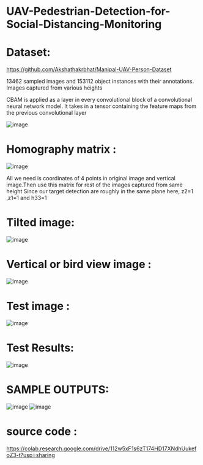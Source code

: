 # UAV-Pedestrian-Detection-for-Social-Distancing-Monitoring

# Dataset:
https://github.com/Akshathakrbhat/Manipal-UAV-Person-Dataset

13462 sampled images and 153112 object instances with their annotations.
Images captured from various heights

CBAM is applied as a layer in every convolutional block of a convolutional neural network model. It takes in a tensor containing the feature maps from the previous convolutional layer

![image](https://github.com/TejavardhanReddy03/UAV-Pedestrian-Detection-for-Social-Distancing-Monitoring/assets/108484910/8e57c600-c942-4287-b572-a5001f89c534)

# Homography matrix :
![image](https://github.com/TejavardhanReddy03/UAV-Pedestrian-Detection-for-Social-Distancing-Monitoring/assets/108484910/374bf288-aa18-4b22-a2e0-edf2bf20a2d5)

All we need is coordinates of    4 points  in original image and vertical image.Then use this matrix for rest of the images captured from same height
Since our target detection are roughly in the same plane here, z2=1 ,z1=1 and h33=1

# Tilted image: 
![image](https://github.com/TejavardhanReddy03/UAV-Pedestrian-Detection-for-Social-Distancing-Monitoring/assets/108484910/19cc51c3-4f93-44f5-8e91-786cae9d1fba)
# Vertical or bird view image : 
![image](https://github.com/TejavardhanReddy03/UAV-Pedestrian-Detection-for-Social-Distancing-Monitoring/assets/108484910/21c988c5-9dcd-44e6-8793-18e7102ffe49)

# Test image :
![image](https://github.com/TejavardhanReddy03/UAV-Pedestrian-Detection-for-Social-Distancing-Monitoring/assets/108484910/378c3e68-281e-40ba-b389-10a0d58eec7a)


# Test Results:
![image](https://github.com/TejavardhanReddy03/UAV-Pedestrian-Detection-for-Social-Distancing-Monitoring/assets/108484910/9e10a4df-e17a-4929-9be3-64b1c3f9877f)

# SAMPLE OUTPUTS:

![image](https://github.com/TejavardhanReddy03/UAV-Pedestrian-Detection-for-Social-Distancing-Monitoring/assets/108484910/db0a986d-9169-4221-bda4-84339959cddb)
![image](https://github.com/TejavardhanReddy03/UAV-Pedestrian-Detection-for-Social-Distancing-Monitoring/assets/108484910/2cb2202a-d0c6-4cc6-8ffa-028ef798b35c)


# source code :

https://colab.research.google.com/drive/112w5xF1s6zT174HD17XNdhUukefoZ3-t?usp=sharing



